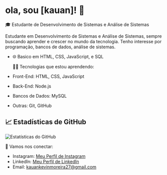 # ola, sou [kauan]! 👋

🎓 Estudante de Desenvolvimento de Sistemas e Análise de Sistemas 

Estudante em Desenvolvimento de Sistemas e Análise de Sistemas, sempre buscando aprender e crescer no mundo da tecnologia. Tenho interesse por programação, bancos de dados, análise de sistemas.

- 🌐 Basico em HTML, CSS, JavaScript, e SQL

  🧑‍💻 Tecnologias que estou aprendendo:
- Front-End: HTML, CSS, JavaScript
- Back-End: Node.js
- Bancos de Dados: MySQL
- Outras: Git, GitHub

## 📈 Estadísticas de GitHub

![Estatísticas do GitHub](https://github-readme-stats.vercel.app/api?username=kauankevin&show_icons=true&theme=radical)

🔗 Vamos nos conectar:
- Instagram: [Meu Perfil de Instagram](https://www.instagram.com/kauan.kvn/)
- LinkedIn: [Meu Perfil de LinkedIn](https://www.linkedin.com/in/kauanfuturedev)
- Email: kauankevinmoreira27@gmail.com
